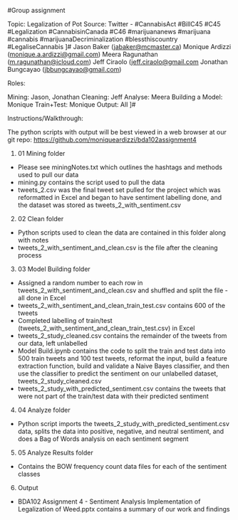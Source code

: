 #Group assignment

Topic: Legalization of Pot
Source: Twitter - 
#CannabisAct
#BillC45
#C45
#Legalization
#CannabisinCanada
#C46
#marijuananews
#marijuana
#cannabis
#marijuanaDecriminalization
#blessthiscountry
#LegaliseCannabis
												                ]#
Jason Baker  (jabaker@mcmaster.ca)
Monique Ardizzi (monique.a.ardizzi@gmail.com)
Meera Ragunathan (m.ragunathan@icloud.com)
Jeff Ciraolo (jeff.ciraolo@gmail.com
Jonathan Bungcayao (jbbungcayao@gmail.com)



Roles:

Mining: Jason, Jonathan
Cleaning: Jeff
Analyse: Meera
Building a Model: Monique
Train+Test: Monique
Output: All ]#

Instructions/Walkthrough:  

The python scripts with output will be best viewed in a web browser at our git repo: https://github.com/moniqueardizzi/bda102assignment4  

1. 01 Mining folder 
- Please see miningNotes.txt which outlines the hashtags and methods used to pull our data  
- mining.py contains the script used to pull the data  
- tweets_2.csv was the final tweet set pulled for the project which was reformatted in Excel and began to have sentiment labelling done, and the dataset was stored as tweets_2_with_sentiment.csv  

2. 02 Clean folder  
- Python scripts used to clean the data are contained in this folder along with notes  
- tweets_2_with_sentiment_and_clean.csv is the file after the cleaning process  

3. 03 Model Building folder    
- Assigned a random number to each row in tweets_2_with_sentiment_and_clean.csv and shuffled and split the file - all done in Excel    
- tweets_2_with_sentiment_and_clean_train_test.csv contains 600 of the tweets  
- Completed labelling of train/test (tweets_2_with_sentiment_and_clean_train_test.csv) in Excel    
- tweets_2_study_cleaned.csv contains the remainder of the tweets from our data, left unlabelled  
- Model Build.ipynb contains the code to split the train and test data into 500 train tweets and 100 test tweets, reformat the input, build a feature extraction function, build and validate a Naive Bayes classifier, and then use the classifier to predict the sentiment on our unlabelled dataset, tweets_2_study_cleaned.csv  
- tweets_2_study_with_predicted_sentiment.csv contains the tweets that were not part of the train/test data with their predicted sentiment  

4. 04 Analyze folder
- Python script imports the tweets_2_study_with_predicted_sentiment.csv data, splits the data into positive, negative, and neutral sentiment, and does a Bag of Words analysis on each sentiment segment  

5. 05 Analyze Results folder   
- Contains the BOW frequency count data files for each of the sentiment classes 

6. Output 
- BDA102 Assignment 4 - Sentiment Analysis Implementation of Legalization of Weed.pptx contains a summary of our work and findings  



